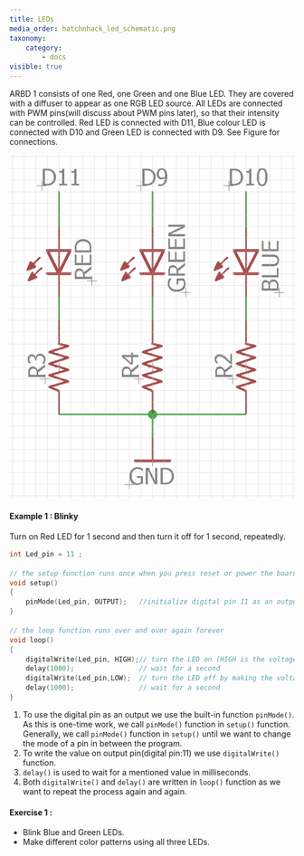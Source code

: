 ```yaml
---
title: LEDs
media_order: hatchnhack_led_schematic.png
taxonomy:
    category:
        - docs
visible: true
---
```


ARBD 1 consists of one Red, one Green and one Blue LED. They are covered with a diffuser to appear as one RGB LED source. All LEDs are connected with PWM pins(will discuss about PWM pins later),  so that their intensity can be controlled. Red LED is connected with D11, Blue colour LED is connected with D10 and Green LED is connected with D9. See Figure for connections.

![hatchnhack_rgb_led_schematic](hatchnhack_led_schematic.png?classes=caption "ARBD1 RGB LEDs")

#### Example 1 : Blinky
Turn on Red LED for 1 second and then turn it off for 1 second, repeatedly.  
```c
int Led_pin = 11 ;  

// the setup function runs once when you press reset or power the board
void setup() 
{
    pinMode(Led_pin, OUTPUT);   //initialize digital pin 11 as an output
}

// the loop function runs over and over again forever
void loop()
{
    digitalWrite(Led_pin, HIGH);// turn the LED on (HIGH is the voltage level)
    delay(1000);                // wait for a second
    digitalWrite(Led_pin,LOW);  // turn the LED off by making the voltage LOW
    delay(1000);                // wait for a second
}
```
1. To use the digital pin as an output we use the built-in function ```pinMode()```. As this is one-time work, we call ```pinMode()``` function in ```setup()``` function. Generally, we call ```pinMode()``` function in ```setup()``` until we want to change the mode of a pin in between the program.
2. To write the value on output pin(digital pin:11) we use ```digitalWrite()``` function.
3. ```delay()``` is used to wait for a mentioned value in milliseconds.
4. Both ```digitalWrite()``` and ```delay()``` are written in ```loop()``` function as we want to repeat the process again and again.

#### Exercise 1 :
+ Blink Blue and Green LEDs.
+ Make different color patterns using all three LEDs. 